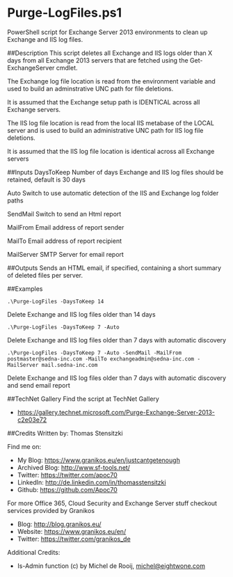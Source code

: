 # Purge-LogFiles.ps1
PowerShell script for Exchange Server 2013 environments to clean up Exchange and IIS log files.

##Description
This script deletes all Exchange and IIS logs older than X days from all Exchange 2013 servers that are fetched using the Get-ExchangeServer cmdlet.

The Exchange log file location is read from the environment variable and used to build an adminstrative UNC path for file deletions.

It is assumed that the Exchange setup path is IDENTICAL across all Exchange servers.

The IIS log file location is read from the local IIS metabase of the LOCAL server and is used to build an administrative UNC path for IIS log file deletions.

 
It is assumed that the IIS log file location is identical across all Exchange servers

##Inputs
DaysToKeep
Number of days Exchange and IIS log files should be retained, default is 30 days

Auto
Switch to use automatic detection of the IIS and Exchange log folder paths

SendMail
Switch to send an Html report

MailFrom
Email address of report sender

MailTo
Email address of report recipient

MailServer
SMTP Server for email report
  

##Outputs
Sends an HTML email, if specified, containing a short summary of deleted files per server.

##Examples
```
.\Purge-LogFiles -DaysToKeep 14
```
Delete Exchange and IIS log files older than 14 days

```
.\Purge-LogFiles -DaysToKeep 7 -Auto
```
Delete Exchange and IIS log files older than 7 days with automatic discovery

```
.\Purge-LogFiles -DaysToKeep 7 -Auto -SendMail -MailFrom postmaster@sedna-inc.com -MailTo exchangeadmin@sedna-inc.com -MailServer mail.sedna-inc.com 
```
Delete Exchange and IIS log files older than 7 days with automatic discovery and send email report

##TechNet Gallery
Find the script at TechNet Gallery
* https://gallery.technet.microsoft.com/Purge-Exchange-Server-2013-c2e03e72


##Credits
Written by: Thomas Stensitzki

Find me on:

* My Blog: https://www.granikos.eu/en/justcantgetenough
* Archived Blog:	http://www.sf-tools.net/
* Twitter:	https://twitter.com/apoc70
* LinkedIn:	http://de.linkedin.com/in/thomasstensitzki
* Github:	https://github.com/Apoc70

For more Office 365, Cloud Security and Exchange Server stuff checkout services provided by Granikos

* Blog:     http://blog.granikos.eu/
* Website:	https://www.granikos.eu/en/
* Twitter:	https://twitter.com/granikos_de

Additional Credits:
* Is-Admin function (c) by Michel de Rooij, michel@eightwone.com
